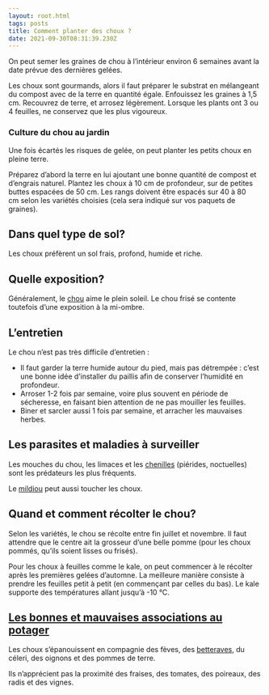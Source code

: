 ```yaml
---
layout: root.html
tags: posts
title: Comment planter des choux ?
date: 2021-09-30T08:31:39.230Z
---
```

<!--StartFragment-->

On peut semer les graines de chou à l’intérieur environ 6 semaines avant la date prévue des dernières gelées.

Les choux sont gourmands, alors il faut préparer le substrat en mélangeant du compost avec de la terre en quantité égale. Enfouissez les graines à 1,5 cm. Recouvrez de terre, et arrosez légèrement. Lorsque les plants ont 3 ou 4 feuilles, ne conservez que les plus vigoureux.

### Culture du chou au jardin

Une fois écartés les risques de gelée, on peut planter les petits choux en pleine terre.

Préparez d’abord la terre en lui ajoutant une bonne quantité de compost et d’engrais naturel. Plantez les choux à 10 cm de profondeur, sur de petites buttes espacées de 50 cm. Les rangs doivent être espacés sur 40 à 80 cm selon les variétés choisies (cela sera indiqué sur vos paquets de graines).

## Dans quel type de sol?

Les choux préfèrent un sol frais, profond, humide et riche.

## Quelle exposition?

Généralement, le [chou](http://www.canalvie.com/recettes/savoir-cuisiner/guide-des-aliments/chou-1.1182987 "Guide des aliments: chou") aime le plein soleil. Le chou frisé se contente toutefois d’une exposition à la mi-ombre.

## L’entretien

Le chou n’est pas très difficile d’entretien :

* Il faut garder la terre humide autour du pied, mais pas détrempée : c’est une bonne idée d’installer du paillis afin de conserver l’humidité en profondeur.
* Arroser 1-2 fois par semaine, voire plus souvent en période de sécheresse, en faisant bien attention de ne pas mouiller les feuilles.
* Biner et sarcler aussi 1 fois par semaine, et arracher les mauvaises herbes.

## Les parasites et maladies à surveiller

Les mouches du chou, les limaces et les [chenilles](https://www.noovomoi.ca/style-et-maison/plantes-et-jardin/article.parasites-jardin.1.1468877.html "Les parasites du jardin") (piérides, noctuelles) sont les prédateurs les plus fréquents.

Le [mildiou](https://www.noovomoi.ca/style-et-maison/plantes-et-jardin/article.maladies-jardin.1.1468896.html "Les maladies du jardin") peut aussi toucher les choux.

## Quand et comment récolter le chou?

Selon les variétés, le chou se récolte entre fin juillet et novembre. Il faut attendre que le centre ait la grosseur d’une belle pomme (pour les choux pommés, qu’ils soient lisses ou frisés).

Pour les choux à feuilles comme le kale, on peut commencer à le récolter après les premières gelées d’automne. La meilleure manière consiste à prendre les feuilles petit à petit (en commençant par celles du bas). Le kale supporte des températures allant jusqu’à -10 °C.

## [Les bonnes et mauvaises associations au potager](https://www.noovomoi.ca/style-et-maison/plantes-et-jardin/article.bonnes-associations-plantes-potager.1.1411606.html)

Les choux s’épanouissent en compagnie des fèves, des [betteraves](https://www.noovomoi.ca/style-et-maison/plantes-et-jardin/article.betterave-culture.1.1465225.html), du céleri, des oignons et des pommes de terre.

Ils n’apprécient pas la proximité des fraises, des tomates, des poireaux, des radis et des vignes.

<!--EndFragment-->